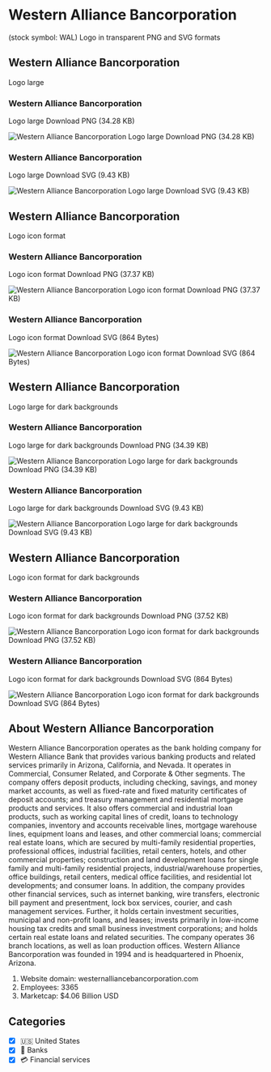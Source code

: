 # Western Alliance Bancorporation
 (stock symbol: WAL) Logo in transparent PNG and SVG formats

## Western Alliance Bancorporation
 Logo large

### Western Alliance Bancorporation
 Logo large Download PNG (34.28 KB)

![Western Alliance Bancorporation
 Logo large Download PNG (34.28 KB)](/img/orig/WAL_BIG-a4c3ac7f.png)

### Western Alliance Bancorporation
 Logo large Download SVG (9.43 KB)

![Western Alliance Bancorporation
 Logo large Download SVG (9.43 KB)](/img/orig/WAL_BIG-460bbd26.svg)

## Western Alliance Bancorporation
 Logo icon format

### Western Alliance Bancorporation
 Logo icon format Download PNG (37.37 KB)

![Western Alliance Bancorporation
 Logo icon format Download PNG (37.37 KB)](/img/orig/WAL-c31a7efc.png)

### Western Alliance Bancorporation
 Logo icon format Download SVG (864 Bytes)

![Western Alliance Bancorporation
 Logo icon format Download SVG (864 Bytes)](/img/orig/WAL-addd2e1b.svg)

## Western Alliance Bancorporation
 Logo large for dark backgrounds

### Western Alliance Bancorporation
 Logo large for dark backgrounds Download PNG (34.39 KB)

![Western Alliance Bancorporation
 Logo large for dark backgrounds Download PNG (34.39 KB)](/img/orig/WAL_BIG.D-95bbe747.png)

### Western Alliance Bancorporation
 Logo large for dark backgrounds Download SVG (9.43 KB)

![Western Alliance Bancorporation
 Logo large for dark backgrounds Download SVG (9.43 KB)](/img/orig/WAL_BIG.D-1c3683e1.svg)

## Western Alliance Bancorporation
 Logo icon format for dark backgrounds

### Western Alliance Bancorporation
 Logo icon format for dark backgrounds Download PNG (37.52 KB)

![Western Alliance Bancorporation
 Logo icon format for dark backgrounds Download PNG (37.52 KB)](/img/orig/WAL.D-6abcaaa9.png)

### Western Alliance Bancorporation
 Logo icon format for dark backgrounds Download SVG (864 Bytes)

![Western Alliance Bancorporation
 Logo icon format for dark backgrounds Download SVG (864 Bytes)](/img/orig/WAL.D-4f2afd17.svg)

## About Western Alliance Bancorporation


Western Alliance Bancorporation operates as the bank holding company for Western Alliance Bank that provides various banking products and related services primarily in Arizona, California, and Nevada. It operates in Commercial, Consumer Related, and Corporate & Other segments. The company offers deposit products, including checking, savings, and money market accounts, as well as fixed-rate and fixed maturity certificates of deposit accounts; and treasury management and residential mortgage products and services. It also offers commercial and industrial loan products, such as working capital lines of credit, loans to technology companies, inventory and accounts receivable lines, mortgage warehouse lines, equipment loans and leases, and other commercial loans; commercial real estate loans, which are secured by multi-family residential properties, professional offices, industrial facilities, retail centers, hotels, and other commercial properties; construction and land development loans for single family and multi-family residential projects, industrial/warehouse properties, office buildings, retail centers, medical office facilities, and residential lot developments; and consumer loans. In addition, the company provides other financial services, such as internet banking, wire transfers, electronic bill payment and presentment, lock box services, courier, and cash management services. Further, it holds certain investment securities, municipal and non-profit loans, and leases; invests primarily in low-income housing tax credits and small business investment corporations; and holds certain real estate loans and related securities. The company operates 36 branch locations, as well as loan production offices. Western Alliance Bancorporation was founded in 1994 and is headquartered in Phoenix, Arizona.

1. Website domain: westernalliancebancorporation.com
2. Employees: 3365
3. Marketcap: $4.06 Billion USD


## Categories
- [x] 🇺🇸 United States
- [x] 🏦 Banks
- [x] 💳 Financial services

